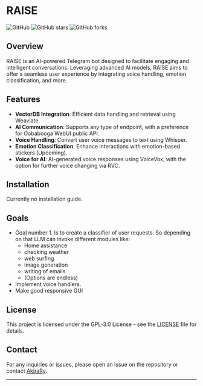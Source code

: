 
# RAISE

![GitHub](https://img.shields.io/github/license/AkiraRy/RAISE) ![GitHub stars](https://img.shields.io/github/stars/AkiraRy/RAISE) ![GitHub forks](https://img.shields.io/github/forks/AkiraRy/RAISE)

## Overview

RAISE is an AI-powered Telegram bot designed to facilitate engaging and intelligent conversations. Leveraging advanced AI models, RAISE aims to offer a seamless user experience by integrating voice handling, emotion classification, and more.

## Features

- **VectorDB Integration**: Efficient data handling and retrieval using Weaviate.
- **AI Communication**: Supports any type of endpoint, with a preference for Oobabooga WebUI public API.
- **Voice Handling**: Convert user voice messages to text using Whisper.
- **Emotion Classification**: Enhance interactions with emotion-based stickers (Upcoming).
- **Voice for AI**: AI-generated voice responses using VoiceVox, with the option for further voice changing via RVC.

## Installation

Currently no installation guide.

## Goals

- Goal number 1. Is to create a classifier of user requests. So depending on that LLM can invoke different modules like:
  - Home assistance
  - checking weather
  - web surfing
  - image generation
  - writing of emails
  - (Options are endless)
- Implement voice handlers.
- Make good responsive GUI



## License

This project is licensed under the GPL-3.0 License - see the [LICENSE](LICENSE) file for details.

## Contact

For any inquiries or issues, please open an issue on the repository or contact [AkiraRy](https://github.com/AkiraRy).

---
